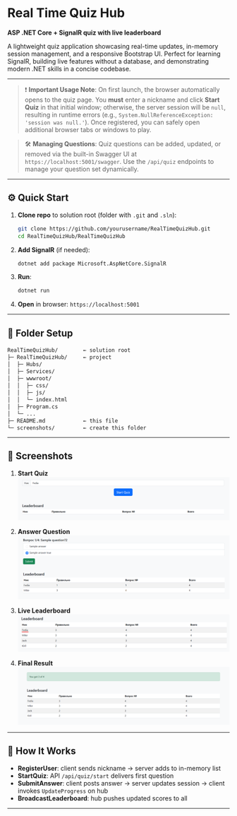 # Real Time Quiz Hub

**ASP .NET Core + SignalR quiz with live leaderboard**

A lightweight quiz application showcasing real-time updates, in-memory session management, and a responsive Bootstrap UI. Perfect for learning SignalR, building live features without a database, and demonstrating modern .NET skills in a concise codebase.

---

> ❗ **Important Usage Note**: On first launch, the browser automatically opens to the quiz page. You **must** enter a nickname and click **Start Quiz** in that initial window; otherwise, the server session will be `null`, resulting in runtime errors (e.g., `System.NullReferenceException: 'session was null.'`). Once registered, you can safely open additional browser tabs or windows to play.

> 🛠️ **Managing Questions**: Quiz questions can be added, updated, or removed via the built-in Swagger UI at `https://localhost:5001/swagger`. Use the `/api/quiz` endpoints to manage your question set dynamically.

---

## ⚙️ Quick Start

1. **Clone repo** to solution root (folder with `.git` and `.sln`):

   ```bash
   git clone https://github.com/yourusername/RealTimeQuizHub.git
   cd RealTimeQuizHub/RealTimeQuizHub
   ```
2. **Add SignalR** (if needed):

   ```bash
   dotnet add package Microsoft.AspNetCore.SignalR
   ```
3. **Run**:

   ```bash
   dotnet run
   ```
4. **Open** in browser: `https://localhost:5001`

---

## 📁 Folder Setup

```
RealTimeQuizHub/        ← solution root
├─ RealTimeQuizHub/     ← project
│  ├─ Hubs/
│  ├─ Services/
│  ├─ wwwroot/
│  │  ├─ css/
│  │  ├─ js/
│  │  └─ index.html
│  ├─ Program.cs
│  └─ ...
├─ README.md            ← this file
└─ screenshots/         ← create this folder
```

---

## 📸 Screenshots

1. **Start Quiz**
   ![Quiz Start](./screenshots/quiz_start.png)

2. **Answer Question**
   ![Quiz Question](./screenshots/quiz_question.png)

3. **Live Leaderboard**
   ![Leaderboard Live](./screenshots/leaderboard_live.png)

4. **Final Result**
   ![Final Result](./screenshots/final_result.png)

---

## 🔧 How It Works

* **RegisterUser**: client sends nickname → server adds to in-memory list
* **StartQuiz**: API `/api/quiz/start` delivers first question
* **SubmitAnswer**: client posts answer → server updates session → client invokes `UpdateProgress` on hub
* **BroadcastLeaderboard**: hub pushes updated scores to all

---

